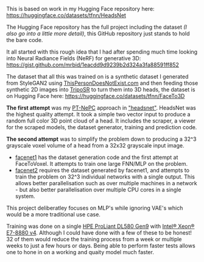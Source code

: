 This is based on work in my Hugging Face repository here:
https://huggingface.co/datasets/tfnn/HeadsNet

The Hugging Face repository has the full project including the dataset _(I also go into a little more detail)_, this GitHub repository just stands to hold the bare code.

It all started with this rough idea that I had after spending much time looking into Neural Radiance Fields (NeRF) for generative 3D:
https://gist.github.com/mrbid/1eacdd9d9239b2d324a3fa88591ff852

The dataset that all this was trained on is a synthetic dataset I generated from StyleGAN2 using [ThisPersonDoesNotExist.com](https://ThisPersonDoesNotExist.com) and then feeding those synthetic 2D images into [TripoSR](https://github.com/VAST-AI-Research/TripoSR) to turn them into 3D heads, the dataset is on Hugging Face here: https://huggingface.co/datasets/tfnn/FaceTo3D

**The first attempt** was my [PT-NePC](https://gist.github.com/mrbid/1eacdd9d9239b2d324a3fa88591ff852) approach in ["headsnet"](headsnet). HeadsNet was the highest quality attempt. It took a simple two vector input to produce a random full color 3D point cloud of a head. It includes the scraper, a viewer for the scraped models, the dataset generator, training and prediction code.

**The second attempt** was to simplify the problem down to producing a 32^3 grayscale voxel volume of a head from a 32x32 grayscale input image.
- [facenet1](facenet1) has the dataset generation code and the first attempt at FaceToVoxel. It attempts to train one large FNN/MLP on the problem.
- [facenet2](facenet2) requires the dataset generated by facenet1, and attempts to train the problem on 32^3 individual networks with a single output. This allows better parallelisation such as over multiple machines in a network - but also better parallelisation over multiple CPU cores in a single system.

This project deliberatley focuses on MLP's while ignoring VAE's which would be a more traditional use case.

Training was done on a single [HPE ProLiant DL580 Gen9](https://www.hpe.com/psnow/doc/c04601208) with [Intel® Xeon® E7-8880 v4](https://www.intel.com/content/www/us/en/products/sku/93792/intel-xeon-processor-e78880-v4-55m-cache-2-20-ghz/specifications.html). Although I could have done with a few of these to be honest! 32 of them would reduce the training process from a week or multiple weeks to just a few hours or days. Being able to perform faster tests allows one to hone in on a working and quaity model much faster.
